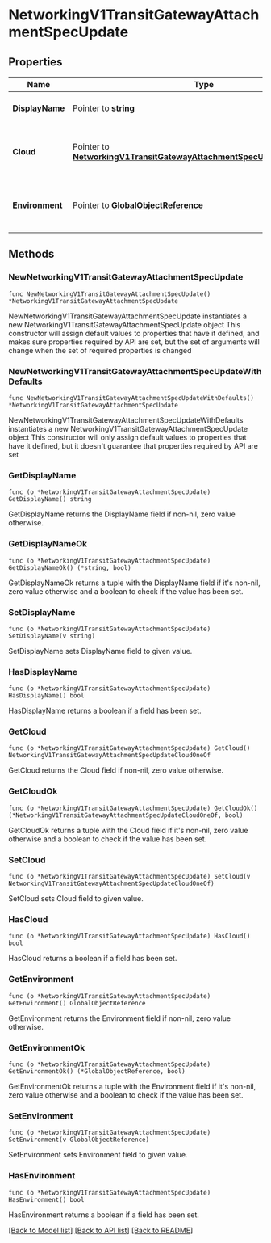# NetworkingV1TransitGatewayAttachmentSpecUpdate

## Properties

Name | Type | Description | Notes
------------ | ------------- | ------------- | -------------
**DisplayName** | Pointer to **string** | The name of the TGW attachment | [optional] 
**Cloud** | Pointer to [**NetworkingV1TransitGatewayAttachmentSpecUpdateCloudOneOf**](NetworkingV1TransitGatewayAttachmentSpecUpdateCloudOneOf.md) | The cloud-specific Transit Gateway details. | [optional] 
**Environment** | Pointer to [**GlobalObjectReference**](GlobalObjectReference.md) | The environment to which this belongs. | [optional] 

## Methods

### NewNetworkingV1TransitGatewayAttachmentSpecUpdate

`func NewNetworkingV1TransitGatewayAttachmentSpecUpdate() *NetworkingV1TransitGatewayAttachmentSpecUpdate`

NewNetworkingV1TransitGatewayAttachmentSpecUpdate instantiates a new NetworkingV1TransitGatewayAttachmentSpecUpdate object
This constructor will assign default values to properties that have it defined,
and makes sure properties required by API are set, but the set of arguments
will change when the set of required properties is changed

### NewNetworkingV1TransitGatewayAttachmentSpecUpdateWithDefaults

`func NewNetworkingV1TransitGatewayAttachmentSpecUpdateWithDefaults() *NetworkingV1TransitGatewayAttachmentSpecUpdate`

NewNetworkingV1TransitGatewayAttachmentSpecUpdateWithDefaults instantiates a new NetworkingV1TransitGatewayAttachmentSpecUpdate object
This constructor will only assign default values to properties that have it defined,
but it doesn't guarantee that properties required by API are set

### GetDisplayName

`func (o *NetworkingV1TransitGatewayAttachmentSpecUpdate) GetDisplayName() string`

GetDisplayName returns the DisplayName field if non-nil, zero value otherwise.

### GetDisplayNameOk

`func (o *NetworkingV1TransitGatewayAttachmentSpecUpdate) GetDisplayNameOk() (*string, bool)`

GetDisplayNameOk returns a tuple with the DisplayName field if it's non-nil, zero value otherwise
and a boolean to check if the value has been set.

### SetDisplayName

`func (o *NetworkingV1TransitGatewayAttachmentSpecUpdate) SetDisplayName(v string)`

SetDisplayName sets DisplayName field to given value.

### HasDisplayName

`func (o *NetworkingV1TransitGatewayAttachmentSpecUpdate) HasDisplayName() bool`

HasDisplayName returns a boolean if a field has been set.

### GetCloud

`func (o *NetworkingV1TransitGatewayAttachmentSpecUpdate) GetCloud() NetworkingV1TransitGatewayAttachmentSpecUpdateCloudOneOf`

GetCloud returns the Cloud field if non-nil, zero value otherwise.

### GetCloudOk

`func (o *NetworkingV1TransitGatewayAttachmentSpecUpdate) GetCloudOk() (*NetworkingV1TransitGatewayAttachmentSpecUpdateCloudOneOf, bool)`

GetCloudOk returns a tuple with the Cloud field if it's non-nil, zero value otherwise
and a boolean to check if the value has been set.

### SetCloud

`func (o *NetworkingV1TransitGatewayAttachmentSpecUpdate) SetCloud(v NetworkingV1TransitGatewayAttachmentSpecUpdateCloudOneOf)`

SetCloud sets Cloud field to given value.

### HasCloud

`func (o *NetworkingV1TransitGatewayAttachmentSpecUpdate) HasCloud() bool`

HasCloud returns a boolean if a field has been set.

### GetEnvironment

`func (o *NetworkingV1TransitGatewayAttachmentSpecUpdate) GetEnvironment() GlobalObjectReference`

GetEnvironment returns the Environment field if non-nil, zero value otherwise.

### GetEnvironmentOk

`func (o *NetworkingV1TransitGatewayAttachmentSpecUpdate) GetEnvironmentOk() (*GlobalObjectReference, bool)`

GetEnvironmentOk returns a tuple with the Environment field if it's non-nil, zero value otherwise
and a boolean to check if the value has been set.

### SetEnvironment

`func (o *NetworkingV1TransitGatewayAttachmentSpecUpdate) SetEnvironment(v GlobalObjectReference)`

SetEnvironment sets Environment field to given value.

### HasEnvironment

`func (o *NetworkingV1TransitGatewayAttachmentSpecUpdate) HasEnvironment() bool`

HasEnvironment returns a boolean if a field has been set.


[[Back to Model list]](../README.md#documentation-for-models) [[Back to API list]](../README.md#documentation-for-api-endpoints) [[Back to README]](../README.md)


